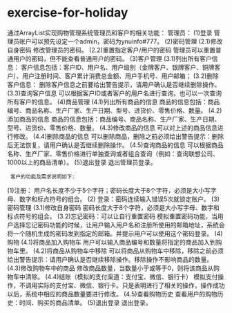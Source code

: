 # exercise-for-holiday
通过ArrayList实现购物管理系统管理员和客户的相关功能：
管理员：
(1)登录
管理员账户可以预先设定一个admin，密码为ynuinfo#777。
(2)密码管理
(2.1)修改自身密码
修改管理员的密码。
(2.2)重置指定客户/用户的密码
管理员可以重置普通用户的密码，但不能查看普通用户的密码。
(3)客户管理
(3.1)列出所有客户信息：
客户信息包括：客户ID、用户名、用户级别（金牌客户、银牌客户、铜牌客户）、用户注册时间、客户累计消费总金额、用户手机号、用户邮箱；
(3.2)删除客户信息：
删除客户信息之前要给出警告提示，请用户确认是否继续删除操作。
(3.3)查询客户信息
可以根据客户ID或者客户的用户名进行查询，也可以一次查询所有客户的信息。
 (4)商品管理
(4.1)列出所有商品的信息
商品的信息包括：商品编号、商品名称、生产厂家、生产日期、型号、进货价、零售价格、数量。
(4.2)添加商品的信息
商品的信息包括：商品编号、商品名称、生产厂家、生产日期、型号、进货价、零售价格、数量。
(4.3)修改商品的信息
可以对上述的商品信息进行修改。
(4.4)删除商品的信息
可以删除商品，删除之前必须给出警告提示：删除后无法恢复，请用户确认是否继续删除操作。
(4.5)查询商品的信息
可以根据商品名称、生产厂家、零售价格进行单独查询或者组合查询（例如：查询联想公司、1000以上的商品清单）。
(5)退出登录
退出管理员登录。

     客户的功能及需求说明如下:
(1)注册：
用户名长度不少于5个字符；密码长度大于8个字符，必须是大小写字母、数字和标点符号的组合。
(2)	登录：密码连续输入错误5次就锁定账户。
(3)密码管理
(3.1)修改自身密码
密码长度大于8个字符，必须是大小写字母、数字和标点符号的组合。
(3.2)忘记密码：可以让自行重置密码
模拟重置密码功能，当用户选择忘记密码功能的时候，让用户输入用户名和注册所使用的邮箱地址，系统会将一个随机生成的密码发到指定的邮箱。并提示用户可以使用这个密码登录。
(4)购物
(4.1)将商品加入购物车
用户可以输入商品编号和数量将指定的商品加入到购物车里。
(4.2)将商品从购物车中移除
可以将商品从购物车中移除，移除之前必须给出警告提示：请用户确认是否继续移除操作。移除操作不影响商品的数量。
(4.3)修改购物车中的商品
修改商品数量，当数量小于或等于0，则将该商品从购物车中清除。
(4.4)结账（模拟的支付渠道：支付宝、微信、银行卡）
模拟支付操作，不调用实际的支付宝、微信、银行卡。只是表明进行了相关的操作，操作成功以后，系统中相应的商品数量要进行修改。
(4.5)查看购物历史
查看用户的购物历史：时间、购买的商品清单。
(5)退出登录
退出登录。
